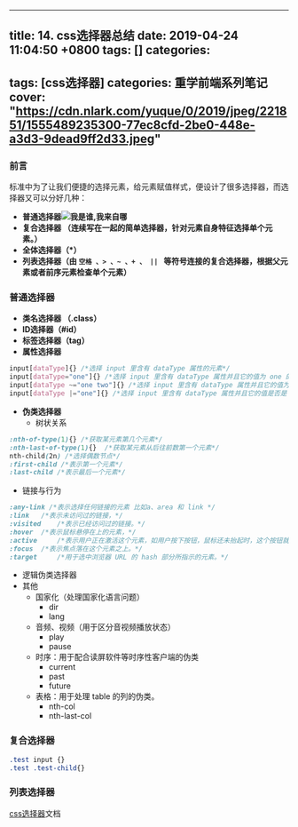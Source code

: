 
---
title: 14. css选择器总结
date: 2019-04-24 11:04:50 +0800
tags: []
categories: 
---
tags: [css选择器]
categories: 重学前端系列笔记
cover: "https://cdn.nlark.com/yuque/0/2019/jpeg/221851/1555489235300-77ec8cfd-2be0-448e-a3d3-9dead9ff2d33.jpeg"
---

<a name="df368884"></a>
### 前言
标准中为了让我们便捷的选择元素，给元素赋值样式，便设计了很多选择器，而选择器又可以分好几种：

- **普通选择器![我是谁,我来自哪](https://cdn.nlark.com/yuque/0/2019/png/221851/1556261209711-aa44158e-3599-4981-88bc-ed0b0fda61de.png#align=left&display=inline&height=577&name=%E6%88%91%E6%98%AF%E8%B0%81%2C%E6%88%91%E6%9D%A5%E8%87%AA%E5%93%AA&originHeight=591&originWidth=764&size=0&status=done&width=746)**
- **复合选择器 （**连续写在一起的简单选择器，针对元素自身特征选择单个元素。**）**
- **全体选择器（*）**
- **列表选择器（**由 `空格 、> 、~ 、+ 、 || ` 等符号连接的复合选择器，根据父元素或者前序元素检查单个元素**）**


<a name="b2JjV"></a>
### 普通选择器

- **类名选择器 （.class）**
- **ID选择器（#id）**
- **标签选择器（tag）**
- **属性选择器**
```css
input[dataType]{} /*选择 input 里含有 dataType 属性的元素*/
input[dataType="one"]{} /*选择 input 里含有 dataType 属性并且它的值为 one 的元素*/
input[dataType ~="one two"]{} /*选择 input 里含有 dataType 属性并且它的值为 one或者two或者一个序列 (该序列内的值用空格分隔) 的元素*/
input[dataType |="one"]{} /*选择 input 里含有 dataType 属性并且它的值是否是 one 开头的元素*/
```


- **伪类选择器**
  - 树状关系
```css
:nth-of-type(1){} /*获取某元素第几个元素*/
:nth-last-of-type(1){}  /*获取某元素从后往前数第一个元素*/
nth-child(2n) /*选择偶数节点*/
:first-child /*表示第一个元素*/
:last-child /*表示最后一个元素*/
```


  - 链接与行为
```css
:any-link /*表示选择任何链接的元素 比如a、area 和 link */
:link 	/*表示未访问过的链接，*/
:visited 	/*表示已经访问过的链接。*/
:hover 	/*表示鼠标悬停在上的元素，*/
:active 	/*表示用户正在激活这个元素，如用户按下按钮，鼠标还未抬起时，这个按钮就处于激活状态*/
:focus 	/*表示焦点落在这个元素之上。*/
:target 	/*用于选中浏览器 URL 的 hash 部分所指示的元素。*/
```


  - 逻辑伪类选择器
  - 其他
    - 国家化（处理国家化语言问题）
      - dir
      - lang
    - 音频、视频（用于区分音视频播放状态）
      - play
      - pause
    - 时序：用于配合读屏软件等时序性客户端的伪类
      - current
      - past
      - future
    - 表格：用于处理 table 的列的伪类。
      - nth-col
      - nth-last-col
<a name="uM5uz"></a>
### 复合选择器
```css
.test input {}
.test .test-child{}
```
<a name="vAuOH"></a>
### 列表选择器

[css选择器](http://www.w3school.com.cn/cssref/css_selectors.asp)文档



